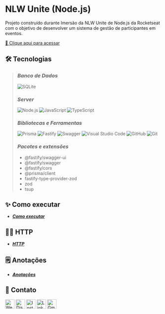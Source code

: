 # **NLW Unite (Node.js)**

Projeto construído durante Imersão da NLW Unite de Node.js da Rocketseat com o objetivo de desenvolver um sistema de gestão de participantes em eventos.

[🔗 Clique aqui para acessar](https://github.com/bamarcheti/pass-in-server)

## **🛠 Tecnologias**

> ### _Banco de Dados_
>
> ![SQLite](https://img.shields.io/badge/Sqlite-003B57?style=for-the-badge&logo=sqlite&logoColor=white)
>
> ### _Server_
>
> ![Node.js](https://img.shields.io/badge/Node%20js-339933?style=for-the-badge&logo=nodedotjs&logoColor=white) ![JavaScript](https://img.shields.io/badge/JavaScript-323330?style=for-the-badge&logo=javascript&logoColor=F7DF1E) ![TypeScript](https://img.shields.io/badge/TypeScript-007ACC?style=for-the-badge&logo=typescript&logoColor=white)
>
> ### _Bibliotecas e Ferramentas_
>
> ![Prisma](https://img.shields.io/badge/Prisma-3982CE?style=for-the-badge&logo=Prisma&logoColor=white) ![Fastify](https://img.shields.io/badge/fastify-202020?style=for-the-badge&logo=fastify&logoColor=white) ![Swagger](https://img.shields.io/badge/Swagger-85EA2D?style=for-the-badge&logo=Swagger&logoColor=white) ![Visual Studio Code](https://img.shields.io/badge/VSCode-0078D4?style=for-the-badge&logo=visual%20studio%20code&logoColor=white) ![GitHub](https://img.shields.io/badge/GitHub-100000?style=for-the-badge&logo=github&logoColor=white) ![Git](https://img.shields.io/badge/GIT-E44C30?style=for-the-badge&logo=git&logoColor=white)
>
> ### _Pacotes e extensões_
>
> - @fastify/swagger-ui
> - @fastify/swagger
> - @fastify/cors
> - @prisma/client
> - fastify-type-provider-zod
> - zod
> - tsup

## **✨ Como executar**

- **_[Como executar](./README-install.md)_**

## **👩‍💻 HTTP**

- **_[HTTP](./http.md)_**

## **🗒️ Anotações**

- **_[Anotações](./README-help.md)_**

## **💛 Contato**

[<img src='https://img.shields.io/badge/website-000000?style=for-the-badge&logo=About&logoColor=white' alt='Website' height='30'>](https://my-resume-bamarcheti.vercel.app/)
[<img src='https://img.shields.io/badge/Discord-5865F2?style=for-the-badge&logo=discord&logoColor=white' alt='Discord' height='30'>](https://discord.com/channels/@ba_marcheti#3824)
[<img src='https://img.shields.io/badge/Instagram-E4405F?style=for-the-badge&logo=instagram&logoColor=white' alt='Instagram' height='30'>](https://www.instagram.com/ba_marcheti)
[<img src='https://img.shields.io/badge/LinkedIn-0077B5?style=for-the-badge&logo=linkedin&logoColor=white' alt='Linkedin' height='30'>](https://www.linkedin.com/in/barbara-marcheti-fiorin/)
[<img src='https://img.shields.io/badge/Gmail-D14836?style=for-the-badge&logo=gmail&logoColor=white' alt='Gmail' height='30'>](bmarchetifiorin@gmail.com)
